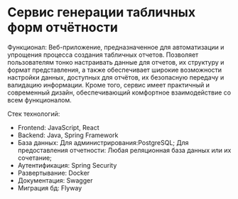 # Сервис генерации табличных форм отчётности

Функционал: Веб-приложение, предназначенное для автоматизации и упрощения процесса создания табличных отчетов. Позволяет пользователям тонко настраивать данные для отчетов, их структуру и формат представления, а также обеспечивает широкие возможности настройки данных, доступных для отчётов, их безопасную передачу и валидацию информации. Кроме того, сервис имеет практичный и современный дизайн, обеспечивающий комфортное взаимодействие со всем функционалом.

Стек технологий:
- Frontend: JavaScript, React
- Backend: Java, Spring Framework
- База данных: Для администрирования:PostgreSQL; Для предоставления отчетности: Любая реляционная база данных или их сочетание;
- Аутентификация: Spring Security
- Развертывание: Docker
- Документация: Swagger
- Миграция бд: Flyway
